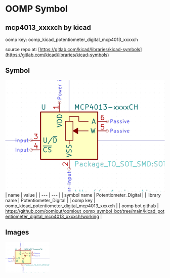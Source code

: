 # OOMP Symbol  
## mcp4013_xxxxch  by kicad  
  
oomp key: oomp_kicad_potentiometer_digital_mcp4013_xxxxch  
  
source repo at: [https://gitlab.com/kicad/libraries/kicad-symbols](https://gitlab.com/kicad/libraries/kicad-symbols)  
## Symbol  
  
[![working.png](working_600.png)](working.png)  
| name | value | 
| --- | --- | 
| symbol name | Potentiometer_Digital | 
| library name | Potentiometer_Digital | 
| oomp key | oomp_kicad_potentiometer_digital_mcp4013_xxxxch | 
| oomp bot github | https://github.com/oomlout/oomlout_oomp_symbol_bot/tree/main/kicad_potentiometer_digital_mcp4013_xxxxch/working | 
## Images  
  
[![working.png](working_140.png)](working.png)  
